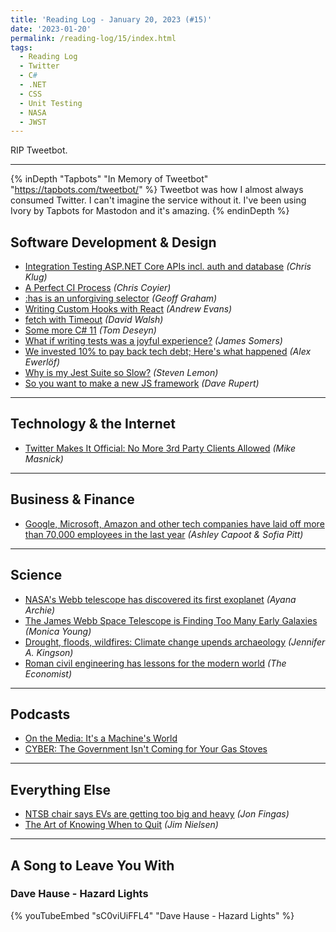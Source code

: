 ```yaml
---
title: 'Reading Log - January 20, 2023 (#15)'
date: '2023-01-20'
permalink: /reading-log/15/index.html
tags:
  - Reading Log
  - Twitter
  - C#
  - .NET
  - CSS
  - Unit Testing
  - NASA
  - JWST
---
```


RIP Tweetbot.
<!-- excerpt -->

---

{% inDepth "Tapbots" "In Memory of Tweetbot" "https://tapbots.com/tweetbot/" %}
    Tweetbot was how I almost always consumed Twitter. I can't imagine the service without it. I've been using Ivory by Tapbots for Mastodon and it's amazing.
{% endinDepth %}

## Software Development & Design

- [Integration Testing ASP.NET Core APIs incl. auth and database](https://www.fearofoblivion.com/asp-net-core-integration-testing) *(Chris Klug)*
- [A Perfect CI Process](https://chriscoyier.net/2023/01/12/a-perfect-ci-process/) *(Chris Coyier)*
- [:has is an unforgiving selector](https://css-tricks.com/has-is-an-unforgiving-selector/) *(Geoff Graham)*
- [Writing Custom Hooks with React](https://rhythmandbinary.com/post/2023-01-10-writing-custom-hooks-with-react) *(Andrew Evans)*
- [fetch with Timeout](https://davidwalsh.name/fetch-with-timeout) *(David Walsh)*
- [Some more C# 11](https://developers.redhat.com/articles/2023/01/11/5-new-advanced-features-improving-c-11) *(Tom Deseyn)*
- [What if writing tests was a joyful experience?](https://blog.janestreet.com/the-joy-of-expect-tests/) *(James Somers)*
- [We invested 10% to pay back tech debt; Here's what happened](https://blog.alexewerlof.com/p/tech-debt-day) *(Alex Ewerlöf)*
- [Why is my Jest Suite so Slow?](https://blog.bitsrc.io/why-is-my-jest-suite-so-slow-2a4859bb9ac0) *(Steven Lemon)*
- [So you want to make a new JS framework](https://daverupert.com/2023/01/so-you-want-to-make-a-new-js-framework/) *(Dave Rupert)*

---

## Technology & the Internet

- [Twitter Makes It Official: No More 3rd Party Clients Allowed](https://www.techdirt.com/2023/01/20/twitter-makes-it-official-no-more-3rd-party-clients-allowed/) *(Mike Masnick)*

---

## Business & Finance

- [Google, Microsoft, Amazon and other tech companies have laid off more than 70,000 employees in the last year](https://www.cnbc.com/2023/01/18/tech-layoffs-microsoft-amazon-meta-others-have-cut-more-than-60000.html) *(Ashley Capoot & Sofia Pitt)*

---

## Science

- [NASA's Webb telescope has discovered its first exoplanet](https://www.npr.org/2023/01/12/1148626359/nasa-webb-telescope-exoplanet) *(Ayana Archie)*
- [The James Webb Space Telescope is Finding Too Many Early Galaxies](https://skyandtelescope.org/astronomy-news/the-james-webb-space-telescope-is-finding-too-many-early-galaxies/) *(Monica Young)*
- [Drought, floods, wildfires: Climate change upends archaeology](https://www.axios.com/2023/01/09/archaeology-drought-floods-wildfires-climate-change) *(Jennifer A. Kingson)*
- [Roman civil engineering has lessons for the modern world](https://www.economist.com/science-and-technology/2023/01/11/roman-civil-engineering-has-lessons-for-the-modern-world) *(The Economist)*

---

## Podcasts

- [On the Media: It's a Machine's World](https://www.wnycstudios.org/podcasts/otm/episodes/on-the-media-its-a-machines-world)
- [CYBER: The Government Isn't Coming for Your Gas Stoves](https://www.vice.com/en/article/m7gyb8/cyber-the-government-isnt-coming-for-your-gas-stoves)

---

## Everything Else

- [NTSB chair says EVs are getting too big and heavy](https://www.engadget.com/ntsb-chair-says-evs-too-big-and-heavy-143100532.html) *(Jon Fingas)*
- [The Art of Knowing When to Quit](https://blog.jim-nielsen.com/2023/art-of-knowing-when-to-quit/) *(Jim Nielsen)*

---

## A Song to Leave You With

### Dave Hause - Hazard Lights

{% youTubeEmbed "sC0viUiFFL4" "Dave Hause - Hazard Lights" %}
